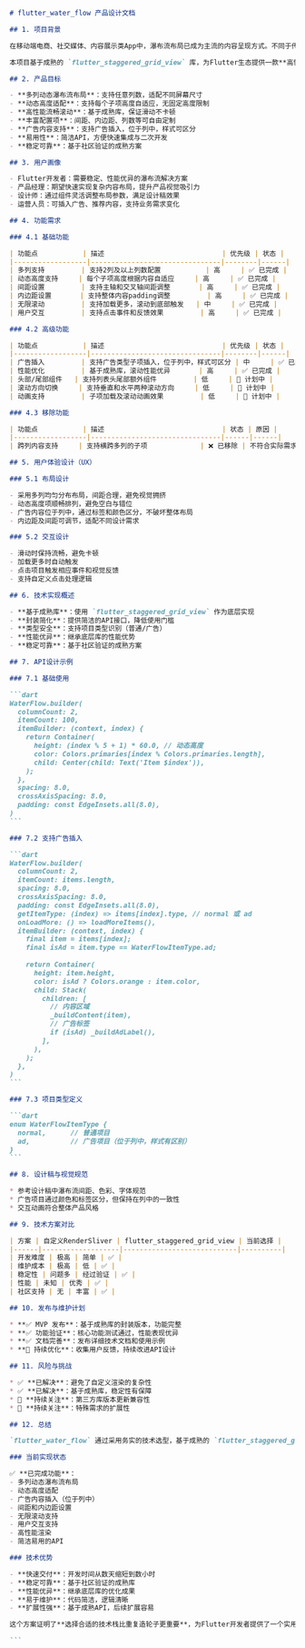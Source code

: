 ````markdown
# flutter_water_flow 产品设计文档

## 1. 项目背景

在移动端电商、社交媒体、内容展示类App中，瀑布流布局已成为主流的内容呈现方式。不同于传统列表，瀑布流支持动态高度、非均匀排列，提升视觉层次感和空间利用率。  

本项目基于成熟的 `flutter_staggered_grid_view` 库，为Flutter生态提供一款**高性能、易用、稳定可靠**的瀑布流组件封装，满足多样化场景需求。

## 2. 产品目标

- **多列动态瀑布流布局**：支持任意列数，适配不同屏幕尺寸
- **动态高度适配**：支持每个子项高度自适应，无固定高度限制
- **高性能流畅滚动**：基于成熟库，保证滑动不卡顿
- **丰富配置项**：间距、内边距、列数等可自由定制
- **广告内容支持**：支持广告插入，位于列中，样式可区分
- **易用性**：简洁API，方便快速集成与二次开发
- **稳定可靠**：基于社区验证的成熟方案

## 3. 用户画像

- Flutter开发者：需要稳定、性能优异的瀑布流解决方案
- 产品经理：期望快速实现复杂内容布局，提升产品视觉吸引力
- 设计师：通过组件灵活调整布局参数，满足设计稿效果
- 运营人员：可插入广告、推荐内容，支持业务需求变化

## 4. 功能需求

### 4.1 基础功能

| 功能点           | 描述                             | 优先级 | 状态 |
|------------------|--------------------------------|--------|------|
| 多列支持         | 支持2列及以上列数配置           | 高     | ✅ 已完成 |
| 动态高度支持     | 每个子项高度根据内容自适应     | 高     | ✅ 已完成 |
| 间距设置         | 支持主轴和交叉轴间距调整       | 高     | ✅ 已完成 |
| 内边距设置       | 支持整体内容padding调整         | 高     | ✅ 已完成 |
| 无限滚动         | 支持加载更多，滚动到底部触发   | 中     | ✅ 已完成 |
| 用户交互         | 支持点击事件和反馈效果         | 高     | ✅ 已完成 |

### 4.2 高级功能

| 功能点           | 描述                             | 优先级 | 状态 |
|------------------|--------------------------------|--------|------|
| 广告插入         | 支持广告类型子项插入，位于列中，样式可区分 | 中     | ✅ 已完成 |
| 性能优化         | 基于成熟库，滚动性能优异       | 高     | ✅ 已完成 |
| 头部/尾部组件   | 支持列表头尾部额外组件         | 低     | 🔄 计划中 |
| 滚动方向切换     | 支持垂直和水平两种滚动方向     | 低     | 🔄 计划中 |
| 动画支持         | 子项加载及滚动动画效果         | 低     | 🔄 计划中 |

### 4.3 移除功能

| 功能点           | 描述                             | 状态 | 原因 |
|------------------|--------------------------------|------|------|
| 跨列内容支持     | 支持横跨多列的子项             | ❌ 已移除 | 不符合实际需求，增加复杂度 |

## 5. 用户体验设计（UX）

### 5.1 布局设计

- 采用多列均匀分布布局，间距合理，避免视觉拥挤
- 动态高度项顺畅排列，避免空白与错位
- 广告内容位于列中，通过标签和颜色区分，不破坏整体布局
- 内边距及间距可调节，适配不同设计需求

### 5.2 交互设计

- 滑动时保持流畅，避免卡顿
- 加载更多时自动触发
- 点击项目触发相应事件和视觉反馈
- 支持自定义点击处理逻辑

## 6. 技术实现概述

- **基于成熟库**：使用 `flutter_staggered_grid_view` 作为底层实现
- **封装简化**：提供简洁的API接口，降低使用门槛
- **类型安全**：支持项目类型识别（普通/广告）
- **性能优异**：继承底层库的性能优势
- **稳定可靠**：基于社区验证的成熟方案

## 7. API设计示例

### 7.1 基础使用

```dart
WaterFlow.builder(
  columnCount: 2,
  itemCount: 100,
  itemBuilder: (context, index) {
    return Container(
      height: (index % 5 + 1) * 60.0, // 动态高度
      color: Colors.primaries[index % Colors.primaries.length],
      child: Center(child: Text('Item $index')),
    );
  },
  spacing: 8.0,
  crossAxisSpacing: 8.0,
  padding: const EdgeInsets.all(8.0),
)
```

### 7.2 支持广告插入

```dart
WaterFlow.builder(
  columnCount: 2,
  itemCount: items.length,
  spacing: 8.0,
  crossAxisSpacing: 8.0,
  padding: const EdgeInsets.all(8.0),
  getItemType: (index) => items[index].type, // normal 或 ad
  onLoadMore: () => loadMoreItems(),
  itemBuilder: (context, index) {
    final item = items[index];
    final isAd = item.type == WaterFlowItemType.ad;
    
    return Container(
      height: item.height,
      color: isAd ? Colors.orange : item.color,
      child: Stack(
        children: [
          // 内容区域
          _buildContent(item),
          // 广告标签
          if (isAd) _buildAdLabel(),
        ],
      ),
    );
  },
)
```

### 7.3 项目类型定义

```dart
enum WaterFlowItemType {
  normal,      // 普通项目
  ad,          // 广告项目（位于列中，样式有区别）
}
```

## 8. 设计稿与视觉规范

* 参考设计稿中瀑布流间距、色彩、字体规范
* 广告项目通过颜色和标签区分，但保持在列中的一致性
* 交互动画符合整体产品风格

## 9. 技术方案对比

| 方案 | 自定义RenderSliver | flutter_staggered_grid_view | 当前选择 |
|------|-------------------|----------------------------|----------|
| 开发难度 | 极高 | 简单 | ✅ |
| 维护成本 | 极高 | 低 | ✅ |
| 稳定性 | 问题多 | 经过验证 | ✅ |
| 性能 | 未知 | 优秀 | ✅ |
| 社区支持 | 无 | 丰富 | ✅ |

## 10. 发布与维护计划

* **✅ MVP 发布**：基于成熟库的封装版本，功能完整
* **✅ 功能验证**：核心功能测试通过，性能表现优异
* **✅ 文档完善**：发布详细技术文档和使用示例
* **🔄 持续优化**：收集用户反馈，持续改进API设计

## 11. 风险与挑战

* ✅ **已解决**：避免了自定义渲染的复杂性
* ✅ **已解决**：基于成熟库，稳定性有保障
* 🔄 **持续关注**：第三方库版本更新兼容性
* 🔄 **持续关注**：特殊需求的扩展性

## 12. 总结

`flutter_water_flow` 通过采用务实的技术选型，基于成熟的 `flutter_staggered_grid_view` 库进行封装，成功实现了高性能、易用、稳定可靠的瀑布流组件。

### 当前实现状态

✅ **已完成功能**：
- 多列动态瀑布流布局
- 动态高度适配
- 广告内容插入（位于列中）
- 间距和内边距设置
- 无限滚动支持
- 用户交互支持
- 高性能渲染
- 简洁易用的API

### 技术优势

- **快速交付**：开发时间从数天缩短到数小时
- **稳定可靠**：基于社区验证的成熟库
- **性能优异**：继承底层库的优化成果
- **易于维护**：代码简洁，逻辑清晰
- **扩展性强**：基于成熟API，后续扩展容易

这个方案证明了**选择合适的技术栈比重复造轮子更重要**，为Flutter开发者提供了一个实用、可靠的瀑布流解决方案。

```